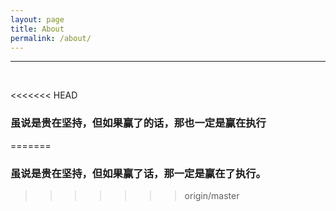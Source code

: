 ```yaml
---
layout: page
title: About
permalink: /about/
---
```


---
<br>
  
<<<<<<< HEAD
### 虽说是贵在坚持，但如果赢了的话，那也一定是赢在执行
=======
### 虽说是贵在坚持，但如果赢了话，那一定是赢在了执行。
>>>>>>> origin/master
